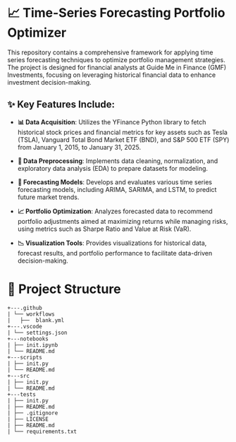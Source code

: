# 📈 Time-Series Forecasting Portfolio Optimizer

This repository contains a comprehensive framework for applying time series forecasting techniques to optimize portfolio management strategies. The project is designed for financial analysts at Guide Me in Finance (GMF) Investments, focusing on leveraging historical financial data to enhance investment decision-making.

## ✨ Key Features Include:

- **📊 Data Acquisition**: Utilizes the YFinance Python library to fetch historical stock prices and financial metrics for key assets such as Tesla (TSLA), Vanguard Total Bond Market ETF (BND), and S&P 500 ETF (SPY) from January 1, 2015, to January 31, 2025.
  
- **🔧 Data Preprocessing**: Implements data cleaning, normalization, and exploratory data analysis (EDA) to prepare datasets for modeling.
  
- **🔮 Forecasting Models**: Develops and evaluates various time series forecasting models, including ARIMA, SARIMA, and LSTM, to predict future market trends.
  
- **📈 Portfolio Optimization**: Analyzes forecasted data to recommend portfolio adjustments aimed at maximizing returns while managing risks, using metrics such as Sharpe Ratio and Value at Risk (VaR).
  
- **📉 Visualization Tools**: Provides visualizations for historical data, forecast results, and portfolio performance to facilitate data-driven decision-making.

# 📁 **Project Structure**

```
+---.github
| └── workflows
|   ├──  blank.yml
+---.vscode
| └── settings.json
+---notebooks
| ├── init.ipynb
| └── README.md
+---scripts
| ├── init.py
| └── README.md
+---src
| ├── init.py
| └── README.md
+---tests
| ├── init.py
| ├── README.md
| ├── .gitignore
| ├── LICENSE
| ├── README.md
| └── requirements.txt
```
